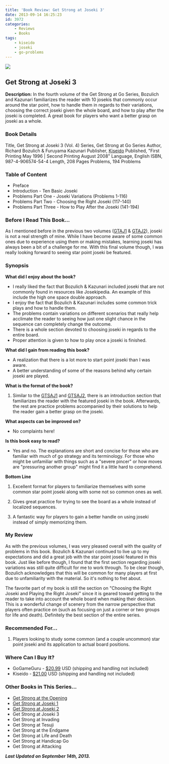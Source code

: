 ```yaml
---
title: 'Book Review: Get Strong at Joseki 3'
date: 2013-09-14 16:25:23
id: 3972
categories:
	- Reviews
	- Books
tags:
	- kiseido
	- joseki
	- go-problems
---
```


![](http://www.bengozen.com/wp-content/uploads/2013/09/getstrongv4cover.jpg)

## Get Strong at Joseki 3

**Description:** In the fourth volume of the Get Strong at Go Series, Bozulich and Kazunari familiarizes the reader with 10 josekis that commonly occur around the star point, how to handle them in regards to their variations, choosing the correct joseki given the whole board, and how to play after the joseki is completed. A great book for players who want a better grasp on joseki as a whole.

<!--more-->

### Book Details

Title, Get Strong at Joseki 3 (Vol. 4)
Series, Get Strong at Go Series
Author, Richard Bozulich &amp; Furuyama Kazunari
Publisher, [Kiseido](http://www.kiseido.com)
Published, "First Printing May 1996 | Second Printing August 2008"
Language, English
ISBN, 987-4-906574-54-4
Length, 208 Pages
Problems, 194 Problems

### Table of Content

*   Preface
*   Introduction - Ten Basic Joseki
*   Problems Part One - Joseki Variations (Problems 1-116)
*   Problems Part Two - Choosing the Right Joseki (117-140)
*   Problems Part Three - How to Play After the Joseki (141-194)

### Before I Read This Book...

As I mentioned before in the previous two volumes ([GTAJ1](http://www.bengozen.com/book-review-get-strong-at-joseki-1/ "Book Review: Get Strong at Joseki 1") &amp; [GTAJ2](http://www.bengozen.com/book-review-get-strong-joseki-2/ "Book Review: Get Strong at Joseki 2")), joseki is not a real strength of mine. While I have become aware of some common ones due to experience using them or making mistakes, learning joseki has always been a bit of a challenge for me. With this final volume though, I was really looking forward to seeing star point joseki be featured.

### Synopsis

**What did I enjoy about the book?**

*   I really liked the fact that Bozulich &amp; Kazunari included joseki that are not commonly found in resources like Josekipedia. An example of this include the high one space double approach.
*   I enjoy the fact that Bozulich &amp; Kazunari includes some common trick plays and how to handle them.
*   The problems contain variations on different scenarios that really help acclimate the reader to seeing how just one slight chance in the sequence can completely change the outcome.
*   There is a whole section devoted to choosing joseki in regards to the entire board.
*   Proper attention is given to how to play once a joseki is finished.

**What did I gain from reading this book?**

*   A realization that there is a lot more to start point joseki than I was aware.
*   A better understanding of some of the reasons behind why certain joseki are played.

**What is the format of the book?**

1.  Similar to the [GTSAJ1](http://www.bengozen.com/book-review-get-strong-at-joseki-1/ "Book Review: Get Strong at Joseki 1") and [GTSAJ2](http://www.bengozen.com/book-review-get-strong-joseki-2/ "Book Review: Get Strong at Joseki 2"), there is an introduction section that familiarizes the reader with the featured joseki in the book. Afterwards, the rest are practice problems accompanied by their solutions to help the reader gain a better grasp on the joseki.

**What aspects can be improved on?**

*   No complaints here!

**Is this book easy to read?**

*   Yes and no. The explanations are short and concise for those who are familiar with much of go strategy and its terminology. For those who might be unfamiliar with things such as a "severe pincer" or how moves are "pressuring another group" might find it a little hard to comprehend.

**Bottom Line**

1.  Excellent format for players to familiarize themselves with some common star point joseki along with some not so common ones as well.

2.  Gives great practice for trying to see the board as a whole instead of localized sequences.

3.  A fantastic way for players to gain a better handle on using joseki instead of simply memorizing them.

### My Review

As with the previous volumes, I was very pleased overall with the quality of problems in this book. Bozulich &amp; Kazunari continued to live up to my expectations and did a great job with the star point joseki featured in this book. Just like before though, I found that the first section regarding joseki variations was still quite difficult for me to work through. To be clear though, Bozulich acknowledges that this will be common for many players at first due to unfamiliarity with the material. So it's nothing to fret about.

The favorite part of my book is still the section on "Choosing the Right Joseki and Playing the Right Joseki" since it is geared toward getting to the reader to take into account the whole board when making their decision. This is a wonderful change of scenery from the narrow perspective that players often practice on (such as focusing on just a corner or two groups for life and death). Definitely the best section of the entire series.



### Recommended For...

1.  Players looking to study some common (and a couple uncommon) star point joseki and its application to actual board positions.

### Where Can I Buy It?

*   GoGameGuru - [$20.99](http://shop.gogameguru.com/get-strong-at-joseki-3/?acc=e4da3b7fbbce2345d7772b0674a318d5 "Get Strong at Joseki 3 GoGameGuru Purchase Link") USD (shipping and handling not included)
*   Kiseido - [$21.00](http://www.kiseido.com/go_books.htm "Kiseido Purchase Form") USD (shipping and handling not included)

### Other Books in This Series...

*   [Get Strong at the Opening](http://www.bengozen.com/book-review-get-strong-at-the-opening/ "Book Review: Get Strong at the Opening")
*   [Get Strong at Joseki 1](http://www.bengozen.com/book-review-get-strong-at-joseki-1/ "Book Review: Get Strong at Joseki 1")
*   [Get Strong at Joseki 2](http://www.bengozen.com/book-review-get-strong-joseki-2/ "Book Review: Get Strong at Joseki 2")
*   Get Strong at Joseki 3
*   Get Strong at Invading
*   Get Strong at Tesuji
*   Get Strong at the Endgame
*   Get Strong at Life and Death
*   Get Strong at Handicap Go
*   Get Strong at Attacking

_**Last Updated on September 14th, 2013.**_